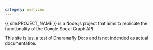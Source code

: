 ```yaml
---
category: overview
---
```

&#8291;<span class="project-name">{{ site.PROJECT_NAME }}</span> is a Node.js project that aims to replicate the functionality of the Google Social Graph API.

This site is just a test of Dharamafly Docs and is not indended as actual documentation.
